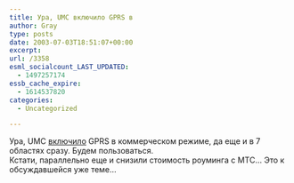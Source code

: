 ```yaml
---
title: Ура, UMC включило GPRS в
author: Gray
type: posts
date: 2003-07-03T18:51:07+00:00
excerpt:
url: /3358
esml_socialcount_LAST_UPDATED:
  - 1497257174
essb_cache_expire:
  - 1614537820
categories:
  - Uncategorized

---
```








Ура, UMC <a href="http://www.umc.ua/umc_news_u.php" target="_blank">включило</a> GPRS в коммерческом режиме, да еще и в 7 областях сразу. Будем пользоваться.  
Кстати, параллельно еще и снизили стоимость роуминга с МТС&#8230; Это к обсуждавшейся уже теме&#8230;